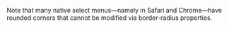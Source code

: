 Note that many native select menus—namely in Safari and Chrome—have rounded corners that cannot be modified via border-radius properties.